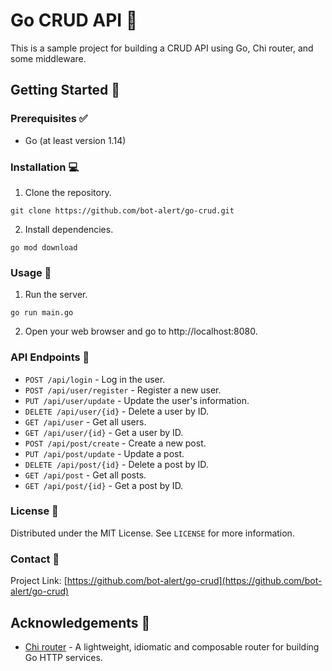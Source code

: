 # Go CRUD API 📝

This is a sample project for building a CRUD API using Go, Chi router, and some middleware.

## Getting Started 🚀

### Prerequisites ✅

* Go (at least version 1.14)

### Installation 💻

1. Clone the repository.

`git clone https://github.com/bot-alert/go-crud.git`


2. Install dependencies.

`go mod download`


### Usage 🔨

1. Run the server.

`go run main.go`


2. Open your web browser and go to http://localhost:8080.

### API Endpoints 🔗

* `POST /api/login` - Log in the user.
* `POST /api/user/register` - Register a new user.
* `PUT /api/user/update` - Update the user's information.
* `DELETE /api/user/{id}` - Delete a user by ID.
* `GET /api/user` - Get all users.
* `GET /api/user/{id}` - Get a user by ID.
* `POST /api/post/create` - Create a new post.
* `PUT /api/post/update` - Update a post.
* `DELETE /api/post/{id}` - Delete a post by ID.
* `GET /api/post` - Get all posts.
* `GET /api/post/{id}` - Get a post by ID.

### License 📄

Distributed under the MIT License. See `LICENSE` for more information.

### Contact 📧

Project Link: [https://github.com/bot-alert/go-crud](https://github.com/bot-alert/go-crud)

## Acknowledgements 🙏

* [Chi router](https://github.com/go-chi/chi) - A lightweight, idiomatic and composable router for building Go HTTP services.
